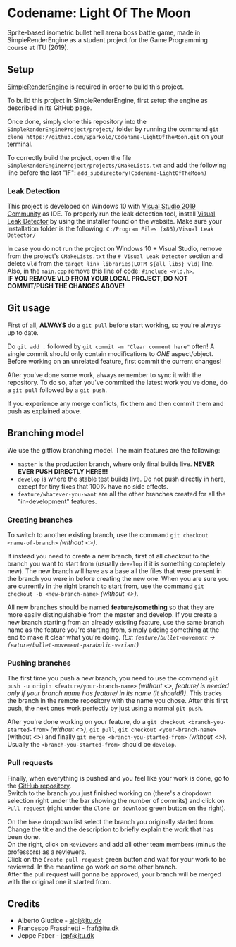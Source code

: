 # Codename: Light Of The Moon
Sprite-based isometric bullet hell arena boss battle game, made in SimpleRenderEngine as a student project for the Game Programming course at ITU (2019).

## Setup
[SimpleRenderEngine](https://github.com/mortennobel/SimpleRenderEngineProject) is required in order to build this project.  

To build this project in SimpleRenderEngine, first setup the engine as described in its GitHub page.  

Once done, simply clone this repository into the `SimpleRenderEngineProject/project/` folder by running the command `git clone https://github.com/Sparkolo/Codename-LightOfTheMoon.git` on your terminal.  

To correctly build the project, open the file `SimpleRenderEngineProject/projects/CMakeLists.txt` and add the following line before the last "IF": `add_subdirectory(Codename-LightOfTheMoon)`  

### Leak Detection

This project is developed on Windows 10 with [Visual Studio 2019 Community](https://visualstudio.microsoft.com/it/downloads/) as IDE. To properly run the leak detection tool, install [Visual Leak Detector](https://kinddragon.github.io/vld/) by using the installer found on the website. Make sure your installation folder is the following: `C:/Program Files (x86)/Visual Leak Detector/`  

In case you do not run the project on Windows 10 + Visual Studio, remove from the project's `CMakeLists.txt` the `# Visual Leak Detector` section and delete `vld` from the `target_link_libraries(LOTM ${all_libs} vld)` line.  
Also, in the `main.cpp` remove this line of code: `#include <vld.h>`.  
**IF YOU REMOVE VLD FROM YOUR LOCAL PROJECT, DO NOT COMMIT/PUSH THE CHANGES ABOVE!**

## Git usage
First of all, **ALWAYS** do a `git pull` before start working, so you're always up to date.  

Do `git add .` followed by `git commit -m "Clear comment here"` often! A single commit should only contain modifications to *ONE* aspect/object. Before working on an unrelated feature, first commit the current changes!  

After you've done some work, always remember to sync it with the repository. To do so, after you've commited the latest work you've done, do a `git pull` followed by a `git push`.  

If you experience any merge conflicts, fix them and then commit them and push as explained above.

## Branching model
We use the gitflow branching model. The main features are the following:  
* `master` is the production branch, where only final builds live. **NEVER EVER PUSH DIRECTLY HERE!!!**
* `develop` is where the stable test builds live. Do not push directly in here, except for tiny fixes that 100% have no side effects.
* `feature/whatever-you-want` are all the other branches created for all the "in-development" features.

### Creating branches

To switch to another existing branch, use the command `git checkout <name-of-branch>` *(without <>)*.  

If instead you need to create a new branch, first of all checkout to the branch you want to start from (usually `develop` if it is something completely new). The new branch will have as a base all the files that were present in the branch you were in before creating the new one. When you are sure you are currently in the right branch to start from, use the command `git checkout -b <new-branch-name>` *(without <>)*.  

All new branches should be named **feature/something** so that they are more easily distinguishable from the master and develop. If you create a new branch starting from an already existing feature, use the same branch name as the feature you're starting from, simply adding something at the end to make it clear what you're doing. *(Ex: `feature/bullet-movement` -> `feature/bullet-movement-parabolic-variant`)*  

### Pushing branches

The first time you push a new branch, you need to use the command `git push -u origin <feature/your-branch-name>` *(without <>, feature/ is needed only if your branch name has feature/ in its name (it should!))*. This tracks the branch in the remote repository with the name you chose. After this first push, the next ones work perfectly by just using a normal `git push`.  

After you're done working on your feature, do a `git checkout <branch-you-started-from>` *(without <>)*, `git pull`, `git checkout <your-branch-name>` (without <>) and finally `git merge <branch-you-started-from>` *(without <>)*. Usually the `<branch-you-started-from>` should be `develop`.  

### Pull requests

Finally, when everything is pushed and you feel like your work is done, go to the [GitHub repository](https://github.com/Sparkolo/Codename-LightOfTheMoon).  
Switch to the branch you just finished working on (there's a dropdown selection right under the bar showing the number of commits) and click on `Pull request` (right under the `Clone or download` green button on the right).  

On the `base` dropdown list select the branch you originally started from.  
Change the title and the description to briefly explain the work that has been done.  
On the right, click on `Reviewers` and add all other team members (minus the professors) as a reviewers.  
Click on the `Create pull request` green button and wait for your work to be reviewed. In the meantime go work on some other branch.  
After the pull request will gonna be approved, your branch will be merged with the original one it started from.

## Credits
* Alberto Giudice - [algi@itu.dk](algi@itu.dk)
* Francesco Frassinetti - [fraf@itu.dk](fraf@itu.dk)
* Jeppe Faber - [jepf@itu.dk](mailto:jepf@itu.dk)